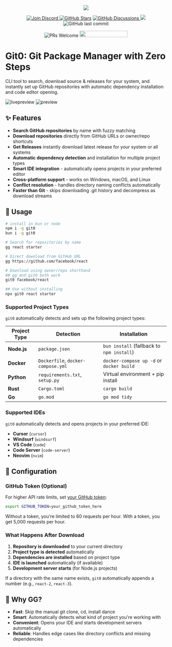 <p align="center">
    <img  src="https://i.imgur.com/poOtI3N.png" />
</p>
<p align="center">
    <a href="https://discord.gg/SJdBqBz3tV">
        <img src="https://img.shields.io/discord/1110227955554209923.svg?label=Chat&logo=Discord&colorB=7289da&style=flat"
            alt="Join Discord" />
    </a>
     <a href="https://github.com/vtempest/gg/discussions">
     <img alt="GitHub Stars" src="https://img.shields.io/github/stars/vtempest/gg" /></a>
    <a href="https://github.com/vtempest/gg/discussions">
    <img alt="GitHub Discussions"
        src="https://img.shields.io/github/discussions/vtempest/gg" />
    </a>
    <a href="https://github.com/vtempest/gg/pulse" alt="Activity">
        <img src="https://img.shields.io/github/commit-activity/m/vtempest/gg" />
    </a>
    <img src="https://img.shields.io/github/last-commit/vtempest/gg.svg?style=flat-square" alt="GitHub last commit" />
</p>
<p align="center">
        <img src="https://img.shields.io/badge/PRs-welcome-brightgreen.svg?style=flat-square"
            alt="PRs Welcome" />
    <a href="https://codespaces.new/vtempest/gg">
    <img src="https://github.com/codespaces/badge.svg" width="150" height="20" />
    </a>
</p>  


# Git0: Git Package Manager with Zero Steps

CLI tool to search, download source & releases for your system, and 
instantly set up GitHub repositories with automatic dependency installation and code editor opening.

![livepreview](https://i.imgur.com/EQbqLY4.gif)
![preview](https://i.imgur.com/K22NiBq.png)


## ✨ Features

- **Search GitHub repositories** by name with fuzzy matching
- **Download repositories** directly from GitHub URLs or owner/repo shortcuts
- **Get Releases** instantly download latest release for your system or all systems
- **Automatic dependency detection** and installation for multiple project types
- **Smart IDE integration** - automatically opens projects in your preferred editor
- **Cross-platform support** - works on Windows, macOS, and Linux
- **Conflict resolution** - handles directory naming conflicts automatically
- **Faster than Git** - skips downloading .git history and decompress as download streams


## 🎯 Usage

```bash
# install in bun or node
npm i -g git0
bun i -g git0

# Search for repositories by name
gg react starter

# Direct download from GitHub URL
gg https://github.com/facebook/react

# Download using owner/repo shorthand
## gg and git0 both work
git0 facebook/react

## Use without installing
npx git0 react starter
```

### Supported Project Types

`git0` automatically detects and sets up the following project types:

| Project Type | Detection | Installation |
|-------------|-----------|-------------|
| **Node.js** | `package.json` | `bun install` (fallback to `npm install`) |
| **Docker** | `Dockerfile`, `docker-compose.yml` | `docker-compose up -d` or `docker build` |
| **Python** | `requirements.txt`, `setup.py` | Virtual environment + pip install |
| **Rust** | `Cargo.toml` | `cargo build` |
| **Go** | `go.mod` | `go mod tidy` |

### Supported IDEs

`git0` automatically detects and opens projects in your preferred IDE:

- **Cursor** (`cursor`)
- **Windsurf** (`windsurf`) 
- **VS Code** (`code`)
- **Code Server** (`code-server`)
- **Neovim** (`nvim`)

## 🔧 Configuration

### GitHub Token (Optional)

For higher API rate limits, set [your GitHub token](https://docs.github.com/en/authentication/keeping-your-account-and-data-secure/managing-your-personal-access-tokens#creating-a-fine-grained-personal-access-token):

```bash
export GITHUB_TOKEN=your_github_token_here
```

Without a token, you're limited to 60 requests per hour. With a token, you get 5,000 requests per hour.

### What Happens After Download

1. **Repository is downloaded** to your current directory
2. **Project type is detected** automatically
3. **Dependencies are installed** based on project type
4. **IDE is launched** automatically (if available)
5. **Development server starts** (for Node.js projects)

If a directory with the same name exists, `git0` automatically appends a number (e.g., `react-2`, `react-3`).

## 🎉 Why GG?

- **Fast**: Skip the manual git clone, cd, install dance
- **Smart**: Automatically detects what kind of project you're working with
- **Convenient**: Opens your IDE and starts development servers automatically
- **Reliable**: Handles edge cases like directory conflicts and missing dependencies
